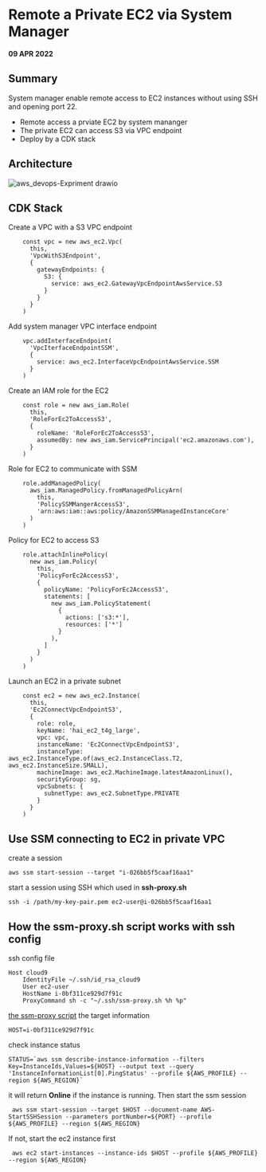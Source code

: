 # Remote a Private EC2 via System Manager

**09 APR 2022**

## Summary

System manager enable remote access to EC2 instances without using SSH and opening port 22.

- Remote access a prviate EC2 by system mananger
- The private EC2 can access S3 via VPC endpoint
- Deploy by a CDK stack

## Architecture

![aws_devops-Expriment drawio](https://user-images.githubusercontent.com/20411077/162595535-59610cf8-233c-423f-9a13-bb3f1cffacc3.png)

## CDK Stack

Create a VPC with a S3 VPC endpoint

```
    const vpc = new aws_ec2.Vpc(
      this,
      'VpcWithS3Endpoint',
      {
        gatewayEndpoints: {
          S3: {
            service: aws_ec2.GatewayVpcEndpointAwsService.S3
          }
        }
      }
    )
```

Add system manager VPC interface endpoint

```
    vpc.addInterfaceEndpoint(
      'VpcIterfaceEndpointSSM',
      {
        service: aws_ec2.InterfaceVpcEndpointAwsService.SSM
      }
    )
```

Create an IAM role for the EC2

```
    const role = new aws_iam.Role(
      this,
      'RoleForEc2ToAccessS3',
      {
        roleName: 'RoleForEc2ToAccessS3',
        assumedBy: new aws_iam.ServicePrincipal('ec2.amazonaws.com'),
      }
    )
```

Role for EC2 to communicate with SSM

```
    role.addManagedPolicy(
      aws_iam.ManagedPolicy.fromManagedPolicyArn(
        this,
        'PolicySSMMangerAccessS3',
        'arn:aws:iam::aws:policy/AmazonSSMManagedInstanceCore'
      )
    )
```

Policy for EC2 to access S3

```
    role.attachInlinePolicy(
      new aws_iam.Policy(
        this,
        'PolicyForEc2AccessS3',
        {
          policyName: 'PolicyForEc2AccessS3',
          statements: [
            new aws_iam.PolicyStatement(
              {
                actions: ['s3:*'],
                resources: ['*']
              }
            ),
          ]
        }
      )
    )

```

Launch an EC2 in a private subnet

```
    const ec2 = new aws_ec2.Instance(
      this,
      'Ec2ConnectVpcEndpointS3',
      {
        role: role,
        keyName: 'hai_ec2_t4g_large',
        vpc: vpc,
        instanceName: 'Ec2ConnectVpcEndpointS3',
        instanceType: aws_ec2.InstanceType.of(aws_ec2.InstanceClass.T2, aws_ec2.InstanceSize.SMALL),
        machineImage: aws_ec2.MachineImage.latestAmazonLinux(),
        securityGroup: sg,
        vpcSubnets: {
          subnetType: aws_ec2.SubnetType.PRIVATE
        }
      }
    )
```

## Use SSM connecting to EC2 in private VPC

create a session

```
aws ssm start-session --target "i-026bb5f5caaf16aa1"
```

start a session using SSH which used in **ssh-proxy.sh**

```
ssh -i /path/my-key-pair.pem ec2-user@i-026bb5f5caaf16aa1
```

## How the ssm-proxy.sh script works with ssh config

ssh config file

```
Host cloud9
    IdentityFile ~/.ssh/id_rsa_cloud9
    User ec2-user
    HostName i-0bf311ce929d7f91c
    ProxyCommand sh -c "~/.ssh/ssm-proxy.sh %h %p"

```

[the ssm-proxy script](https://github.com/aws-samples/cloud9-to-power-vscode-blog/blob/main/scripts/ssm-proxy.sh)
the target information

```
HOST=i-0bf311ce929d7f91c
```

check instance status

```
STATUS=`aws ssm describe-instance-information --filters Key=InstanceIds,Values=${HOST} --output text --query 'InstanceInformationList[0].PingStatus' --profile ${AWS_PROFILE} --region ${AWS_REGION}`
```

it will return **Online** if the instance is running. Then start the ssm session

```
 aws ssm start-session --target $HOST --document-name AWS-StartSSHSession --parameters portNumber=${PORT} --profile ${AWS_PROFILE} --region ${AWS_REGION}

```

If not, start the ec2 instance first

```
 aws ec2 start-instances --instance-ids $HOST --profile ${AWS_PROFILE} --region ${AWS_REGION}
```
